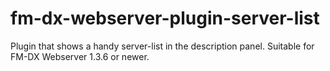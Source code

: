 # fm-dx-webserver-plugin-server-list
Plugin that shows a handy server-list in the description panel. Suitable for FM-DX Webserver 1.3.6 or newer. 
